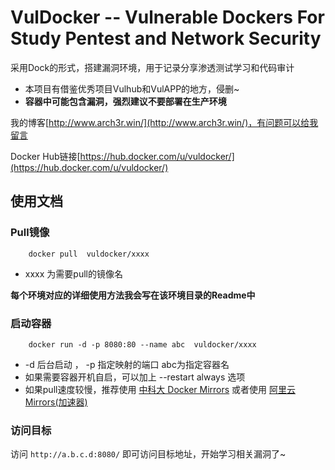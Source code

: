 # VulDocker -- Vulnerable Dockers For Study Pentest and Network Security

采用Dock的形式，搭建漏洞环境，用于记录分享渗透测试学习和代码审计

- 本项目有借鉴优秀项目Vulhub和VulAPP的地方，侵删~
- **容器中可能包含漏洞，强烈建议不要部署在生产环境**

我的博客[http://www.arch3r.win/](http://www.arch3r.win/)，有问题可以给我留言

Docker Hub链接[https://hub.docker.com/u/vuldocker/](https://hub.docker.com/u/vuldocker/)

## 使用文档

### Pull镜像

```
	docker pull  vuldocker/xxxx
```
- xxxx 为需要pull的镜像名

**每个环境对应的详细使用方法我会写在该环境目录的Readme中**

###  启动容器

```
	docker run -d -p 8080:80 --name abc  vuldocker/xxxx
```
-  -d   后台启动 ， -p 指定映射的端口   abc为指定容器名 
-  如果需要容器开机自启，可以加上 --restart always 选项
-  如果pull速度较慢，推荐使用 [中科大 Docker Mirrors](https://lug.ustc.edu.cn/wiki/mirrors/help/docker) 或者使用 [阿里云 Mirrors(加速器)](https://cr.console.aliyun.com/#/accelerator)

### 访问目标

访问 `http://a.b.c.d:8080/` 即可访问目标地址，开始学习相关漏洞了~
